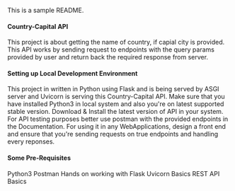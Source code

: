 This is a sample README.

#### Country-Capital API
This project is about getting the name of country, if capial city is provided. This API works by sending request to endpoints with the query params provided by user and return back the required response from server.

#### Setting up Local Development Environment
This project in written in Python using Flask and is being served by ASGI server and Uvicorn is serving this Country-Capital API. 
Make sure that you have installed Python3 in local system and also you're on latest supported stable version.
Download & Install the latest version of API in your system.
For API testing purposes better use postman with the provided endpoints in the Documentation.
For using it in any WebApplications, design a front end and ensure that you're sending requests on true endpoints and handling every reponses.

#### Some Pre-Requisites
Python3
Postman
Hands on working with Flask
Uvicorn Basics
REST API Basics
